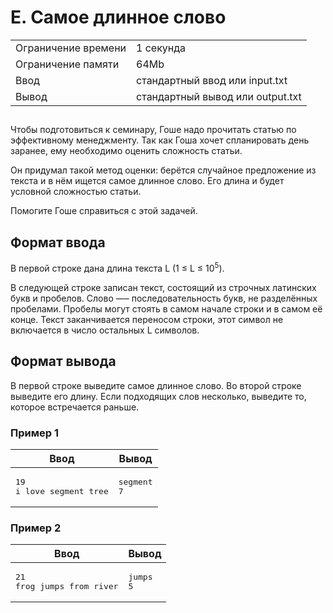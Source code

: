 ﻿<div class="problem-statement">
   <div class="header">
      <h1 class="title">E. Самое длинное слово</h1>
      <table>
         <tbody><tr class="time-limit">
            <td class="property-title">Ограничение времени</td>
            <td>1&nbsp;секунда</td>
         </tr>
         <tr class="memory-limit">
            <td class="property-title">Ограничение памяти</td>
            <td>64Mb</td>
         </tr>
         <tr class="input-file">
            <td class="property-title">Ввод</td>
            <td colspan="1">стандартный ввод или input.txt</td>
         </tr>
         <tr class="output-file">
            <td class="property-title">Вывод</td>
            <td colspan="1">стандартный вывод или output.txt</td>
         </tr>
      </tbody></table>
   </div>
   <h2></h2>
   <div class="legend"><span style="">
         <p>Чтобы подготовиться к семинару, Гоше надо прочитать статью по эффективному менеджменту. Так как Гоша хочет спланировать день
            заранее, ему необходимо оценить сложность статьи. 
         </p></span><p>Он придумал такой метод оценки: берётся случайное предложение из текста и в нём ищется самое длинное слово. Его длина и будет
         условной сложностью статьи. 
      </p>
      <p>Помогите Гоше справиться с этой задачей.</p>
   </div>
   <h2>Формат ввода</h2>
   <div class="input-specification"><span style="">
         <p>В первой строке дана длина текста <span class="tex-math-text">L</span> (<span class="tex-math-text">1 ≤ L ≤ 10<sup>5</sup></span>). 
         </p></span><p>В следующей строке записан текст, состоящий из строчных латинских букв и пробелов. Слово —– последовательность букв, не разделённых пробелами. Пробелы могут стоять в самом начале строки и в самом её конце. Текст заканчивается
         переносом строки, этот символ не включается в число остальных <span class="tex-math-text">L</span> символов.
      </p>
   </div>
   <h2>Формат вывода</h2>
   <div class="output-specification"><span style="">
         <p>В первой строке выведите самое длинное слово. Во второй строке выведите его длину. Если подходящих слов несколько, выведите
            то, которое встречается раньше.
         </p></span></div>
   <h3>Пример 1</h3>
   <table class="sample-tests">
      <thead>
         <tr>
            <th>Ввод<div class="problem__copy-sample"></div></th>
            <th>Вывод<div class="problem__copy-sample"></div></th>
         </tr>
      </thead>
      <tbody>
         <tr>
            <td><pre>19
i love segment tree
</pre></td>
            <td><pre>segment
7</pre></td>
         </tr>
      </tbody>
   </table>
   <h3>Пример 2</h3>
   <table class="sample-tests">
      <thead>
         <tr>
            <th>Ввод<div class="problem__copy-sample"></div></th>
            <th>Вывод<div class="problem__copy-sample"></div></th>
         </tr>
      </thead>
      <tbody>
         <tr>
            <td><pre>21
frog jumps from river
</pre></td>
            <td><pre>jumps
5</pre></td>
         </tr>
      </tbody>
   </table>
</div>
